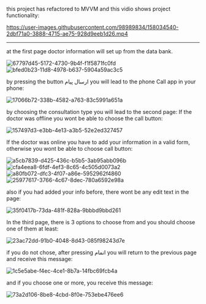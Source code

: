 this project has refactored to MVVM and this vidio shows project functionality:



https://user-images.githubusercontent.com/98989834/158034540-2dbf71a0-3888-4715-ae75-928d9eeb1d26.mp4



--------------------------------------------------------------------------
at the first page doctor information will set up from the data bank.

![67797d45-5172-4730-9b4f-f1f5871fc0fd](https://user-images.githubusercontent.com/98989834/155858501-2c2daaa0-3cee-4bdb-82a9-756d051af648.jpg)
![bfed0b23-11d8-4978-b637-5904a59ac3c5](https://user-images.githubusercontent.com/98989834/155858503-8a4efa7e-dc4a-495b-a1a0-f0a4863c5e51.jpg)

by pressing the button ارسال پیام you will lead to the phone Call app in your phone:

![17066b72-338b-4582-a763-83c5991a651a](https://user-images.githubusercontent.com/98989834/155858617-32e90a82-f61c-41cc-9970-dd4a4a5cc938.jpg)

by choosing the consultation type you will lead to the second page:
If the doctor was offline you wont be able to choose the call button:

![157497d3-e3bb-4e13-a3b5-52e2ed327457](https://user-images.githubusercontent.com/98989834/155873391-e9bc4c9d-047a-47cb-b9be-e439f743024c.jpg)

If the doctor was online you have to add your information in a valid form, otherwise you wont be able to choose call button:

![a5cb7839-d425-436c-b5b5-3ab95abb096b](https://user-images.githubusercontent.com/98989834/155873438-cc38de7d-4f2a-4a1f-a63d-e46d3e896e6b.jpg)
![cfa4eea8-6fdf-4ef3-8c65-4c505d0073a2](https://user-images.githubusercontent.com/98989834/155873451-642b75c2-c42c-411a-9388-a17bddabaed1.jpg)
![a80fb072-dfc3-4f07-a86e-5952962f4860](https://user-images.githubusercontent.com/98989834/155873457-5f13cca6-7bfe-4330-b117-70ddf53cc86e.jpg)
![25977617-3766-4c67-8dec-780a6592e98a](https://user-images.githubusercontent.com/98989834/155873475-ae9510a4-1af1-4bac-812d-d7eb4a1d84b4.jpg)

also if you had added your info before, there wont be any edit text in the page:

![35f0417b-73da-481f-828a-9bbbd9bbd261](https://user-images.githubusercontent.com/98989834/155873564-b0dc55f3-9f01-40ee-b124-3a35decae0d8.jpg)

In the third page, there is 3 options to choose from and you should choose one of them at least:

![23ac72dd-91b0-4048-8d43-085f98243d7e](https://user-images.githubusercontent.com/98989834/155859063-318b52a8-f833-4963-a170-ce44cbd79e97.jpg)

if you do not chose, after pressing اتمام you will return to the previous page and receive this message:
 
![1c5e5abe-f4ec-4ce1-8b7a-14fbc69fcb4a](https://user-images.githubusercontent.com/98989834/155859104-b2c785ee-28c2-4257-9eca-6a5cb425246d.jpg)

and if you choose one or more, you receive this message:
 
![73a2d106-8be8-4cbd-8f0e-753ebe476ee6](https://user-images.githubusercontent.com/98989834/155859131-2ce591a0-56e3-426f-ac46-251f3c665490.jpg)
 

